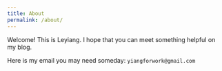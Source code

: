 ```yaml
---
title: About
permalink: /about/
---
```


Welcome! This is Leyiang. I hope that you can meet something helpful on my blog.

Here is my email you may need someday:
` yiangforwork@gmail.com `
